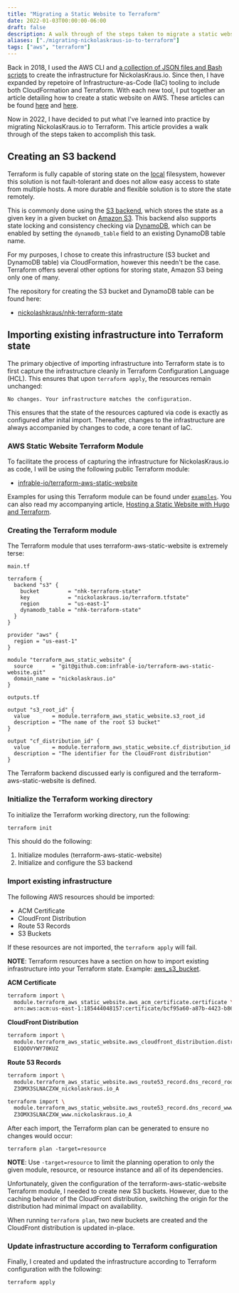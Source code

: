 ```yaml
---
title: "Migrating a Static Website to Terraform"
date: 2022-01-03T00:00:00-06:00
draft: false
description: A walk through of the steps taken to migrate a static website to Terraform.
aliases: ["./migrating-nickolaskraus-io-to-terraform"]
tags: ["aws", "terraform"]
---
```


Back in 2018, I used the AWS CLI and [a collection of JSON files and Bash scripts](https://github.com/nickolashkraus/nickolaskraus-io/tree/11c438a71905697bdb5fcd172fed95aa3d1cbf8a/.aws) to create the infrastructure for NickolasKraus.io. Since then, I have expanded by repetoire of Infrastructure-as-Code (IaC) tooling to include both CloudFormation and Terraform. With each new tool, I put together an article detailing how to create a static website on AWS. These articles can be found [here](https://nickolaskraus.io/articles/hosting-a-static-website-with-hugo-and-cloudformation/) and [here](https://nickolaskraus.io/articles/hosting-a-static-website-with-hugo-and-terraform/).

Now in 2022, I have decided to put what I've learned into practice by migrating NickolasKraus.io to Terraform. This article provides a walk through of the steps taken to accomplish this task.

## Creating an S3 backend

Terraform is fully capable of storing state on the [local](https://www.terraform.io/language/settings/backends/local) filesystem, however this solution is not fault-tolerant and does not allow easy access to state from multiple hosts. A more durable and flexible solution is to store the state remotely.

This is commonly done using the [S3 backend](https://www.terraform.io/language/settings/backends/s3), which stores the state as a given key in a given bucket on [Amazon S3](https://aws.amazon.com/s3). This backend also supports state locking and consistency checking via [DynamoDB](https://aws.amazon.com/dynamodb), which can be enabled by setting the `dynamodb_table` field to an existing DynamoDB table name.

For my purposes, I chose to create this infrastructure (S3 bucket and DynamoDB table) via CloudFormation, however this needn't be the case. Terraform offers several other options for storing state, Amazon S3 being only one of many.

The repository for creating the S3 bucket and DynamoDB table can be found here:
* [nickolashkraus/nhk-terraform-state](https://github.com/nickolashkraus/nhk-terraform-state)

## Importing existing infrastructure into Terraform state

The primary objective of importing infrastructure into Terraform state is to first capture the infrastructure cleanly in Terraform Configuration Language (HCL). This ensures that upon `terraform apply`, the resources remain unchanged:

```
No changes. Your infrastructure matches the configuration.
```

This ensures that the state of the resources captured via code is exactly as configured after inital import. Thereafter, changes to the infrastructure are always accompanied by changes to code, a core tenant of IaC.

### AWS Static Website Terraform Module

To facilitate the process of capturing the infrastructure for NickolasKraus.io as code, I will be using the following public Terraform module:
* [infrable-io/terraform-aws-static-website](https://github.com/infrable-io/terraform-aws-static-website)

Examples for using this Terraform module can be found under [`examples`](https://github.com/infrable-io/terraform-aws-static-website/tree/master/examples). You can also read my accompanying article, [Hosting a Static Website with Hugo and Terraform](https://nickolaskraus.io/articles/hosting-a-static-website-with-hugo-and-terraform/).

### Creating the Terraform module

The Terraform module that uses terraform-aws-static-website is extremely terse:

`main.tf`

```hcl
terraform {
  backend "s3" {
    bucket         = "nhk-terraform-state"
    key            = "nickolaskraus.io/terraform.tfstate"
    region         = "us-east-1"
    dynamodb_table = "nhk-terraform-state"
  }
}

provider "aws" {
  region = "us-east-1"
}

module "terraform_aws_static_website" {
  source      = "git@github.com:infrable-io/terraform-aws-static-website.git"
  domain_name = "nickolaskraus.io"
}
```

`outputs.tf`

```hcl
output "s3_root_id" {
  value       = module.terraform_aws_static_website.s3_root_id
  description = "The name of the root S3 bucket"
}

output "cf_distribution_id" {
  value       = module.terraform_aws_static_website.cf_distribution_id
  description = "The identifier for the CloudFront distribution"
}
```

The Terraform backend discussed early is configured and the terraform-aws-static-website is defined.

### Initialize the Terraform working directory

To initialize the Terraform working directory, run the following:

```bash
terraform init
```

This should do the following:
1. Initialize modules (terraform-aws-static-website)
2. Initialize and configure the S3 backend

### Import existing infrastructure

The following AWS resources should be imported:
* ACM Certificate
* CloudFront Distribution
* Route 53 Records
* S3 Buckets

If these resources are not imported, the `terraform apply` will fail.

**NOTE**: Terraform resources have a section on how to import existing infrastructure into your Terraform state. Example: [aws_s3_bucket](https://registry.terraform.io/providers/hashicorp/aws/latest/docs/resources/s3_bucket#import).

**ACM Certificate**

  ```bash
  terraform import \
    module.terraform_aws_static_website.aws_acm_certificate.certificate \
    arn:aws:acm:us-east-1:185444048157:certificate/bcf95a60-a87b-4423-b860-6a5924fead18
  ```

**CloudFront Distribution**

  ```bash
  terraform import \
    module.terraform_aws_static_website.aws_cloudfront_distribution.distribution \
    E1QOOVYWY70KUZ
  ```

**Route 53 Records**

  ```bash
  terraform import \
    module.terraform_aws_static_website.aws_route53_record.dns_record_root \
    Z3OMX3SLNACZXW_nickolaskraus.io_A
  ```

  ```bash
  terraform import \
    module.terraform_aws_static_website.aws_route53_record.dns_record_www \
    Z3OMX3SLNACZXW_www.nickolaskraus.io_A
  ```

After each import, the Terraform plan can be generated to ensure no changes would occur:

```
terraform plan -target=resource
```

**NOTE**: Use `-target=resource` to limit the planning operation to only the given module, resource, or resource instance and all of its dependencies.

Unfortunately, given the configuration of the terraform-aws-static-website Terraform module, I needed to create new S3 buckets. However, due to the caching behavior of the CloudFront distribution, switching the origin for the distribution had minimal impact on availability.

When running `terraform plan`, two new buckets are created and the CloudFront distribution is updated in-place.

### Update infrastructure according to Terraform configuration

Finally, I created and updated the infrastructure according to Terraform configuration with the following:

```
terraform apply
```
